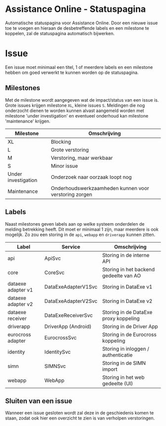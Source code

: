 # Assistance Online - Statuspagina

Automatische statuspagina voor Assistance Online. Door een nieuwe issue toe te voegen en hieraan de desbetreffende labels en een milestone te koppelen, zal de statuspagina automatisch bijwerken.

# Issue

Een issue moet minimaal een titel, 1 of meerdere labels en een milestone hebben om goed verwerkt te kunnen worden op de statuspagina. 
## Milestones

Met de milestone wordt aangegeven wat de impact/status van een issue is. Grote issues krijgen milestone `XL`, kleine issues `S`. Meldingen die nog onderzocht dienen te worden kunnen alvast aangemeld worden met milestone 'under investigation' en eventueel onderhoud kan milestone 'maintenance' krijgen.

|Milestone            |Omschrijving                                          |
|---------------------|------------------------------------------------------|
|XL                   |Blocking                                              |
|L                    |Grote verstoring                                      |
|M                    |Verstoring, maar werkbaar                             |
|S                    |Minor issue                                           |
|Under investigation  |Onderzoek naar oorzaak loopt nog                      |
|Maintenance          |Onderhoudswerkzaamheden kunnen voor verstoring zorgen |

## Labels

Naast milestones geven labels aan op welke systeem onderdelen de melding betrekking heeft. Dit moet er minimaal 1 zijn, maar meerdere is ook mogelijk. Zo zou een storing in de `api`, `webapp` en `driverapp` kunnen zitten.

|Label                |Service              |Omschrijving                          |
|---------------------|---------------------|--------------------------------------|
|api                  |ApiSvc               |Storing in de interne API             | 
|core                 |CoreSvc              |Storing in het backend gedeelte van AO|
|dataexe adapter v1   |DataExeAdapterV1Svc  |Storing in DataExe v1                 |
|dataexe adapter v2   |DataExeAdapterV2Svc  |Storing in DataExe v2                 |
|dataexe receiver     |DataExeReceiverSvc   |Storing in de DataExe proxy koppeling | 
|driverapp            |DriverApp (Android)  |Storing in de Driver App              |
|eurocross adapter    |EurocrossSvc         |Storing in de Eurocross koppeling     |
|identity             |IdentitySvc          |Storing in inloggen / authenticatie   |
|simn                 |SIMNSvc              |Storing in de SIMN import             |
|webapp               |WebApp               |Storing in het web gedeelte (UI)      |

## Sluiten van een issue

Wanneer een issue gesloten wordt zal deze in de geschiedenis komen te staan, zodat ook hier een overzicht te zien is van verholpen verstoringen.
